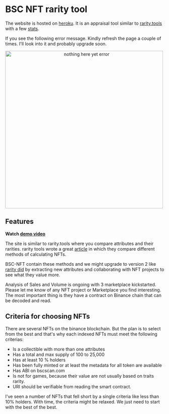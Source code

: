 # BSC NFT rarity tool

The website is hosted on [heroku](https://bsc-nft.herokuapp.com/). It is an appraisal tool similar to [rarity.tools](https://rarity.tools/) with a few [stats](https://bsc-nft.herokuapp.com/).

If you see the following error message. Kindly refresh the page a couple of times. I'll look into it and probably upgrade soon.

<img src='https://i.stack.imgur.com/ZDBwR.png' alt='nothing here yet error' width='500px' style='text-align: center;' />

## Features
**Watch [demo video](https://youtu.be/NXlo9a9J-Wk)**

The site is similar to rarity.tools where you compare attributes and their rarities. rarity tools wrote a great [article](https://raritytools.medium.com/ranking-rarity-understanding-rarity-calculation-methods-86ceaeb9b98c) in which they compare different methods of calculating NFTs.

BSC-NFT contain these methods and we might upgrade to version 2 like [rarity did](https://raritytools.medium.com/introducing-rarity-tools-9b0138e992b3) by extracting new attributes and collaborating with NFT projects to see what they value more.

Analysis of Sales and Volume is ongoing with 3 marketplace kickstarted. Please let me know of any NFT project or Marketplace you find interesting. The most important thing is they have a contract on Binance chain that can be decoded and read.


## Criteria for choosing NFTs

There are several NFTs on the binance blockchain. But the plan is to select from the best and that's why each indexed NFTs must meet the following criterias:

* Is a collectible with more than one attributes
* Has a total and max supply of 100 to 25,000
* Has at least 10 % holders
* Has been fully minted or at least the metadata for all token are available
* Has ABI on bscscan.com
* Is not for games, because their value are not usually based on traits rarity.
* URI should be verifiable from reading the smart contract.

I've seen a number of NFTs that fell short by a single criteria like less than 10% holders. With time, the criteria might be relaxed. We just need to start with the best of the best.


